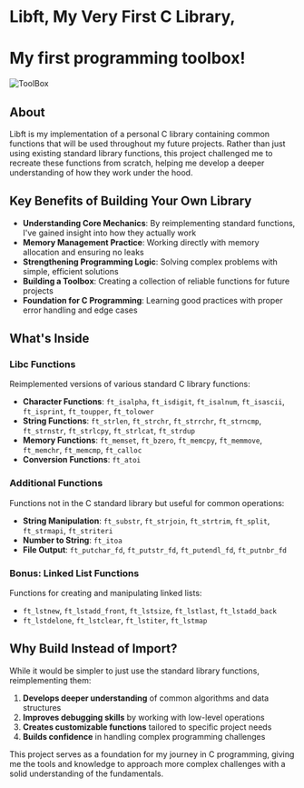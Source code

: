 # Libft, My Very First C Library, 
# My first programming toolbox!

![ToolBox](https://raw.githubusercontent.com/isilva-t/42.Mile.1_tools/main/01_libft/assets/toolbox.jpg)

## About

Libft is my implementation of a personal C library containing common functions that will be used throughout my future projects. Rather than just using existing standard library functions, this project challenged me to recreate these functions from scratch, helping me develop a deeper understanding of how they work under the hood.

## Key Benefits of Building Your Own Library

- **Understanding Core Mechanics**: By reimplementing standard functions, I've gained insight into how they actually work
- **Memory Management Practice**: Working directly with memory allocation and ensuring no leaks
- **Strengthening Programming Logic**: Solving complex problems with simple, efficient solutions
- **Building a Toolbox**: Creating a collection of reliable functions for future projects
- **Foundation for C Programming**: Learning good practices with proper error handling and edge cases

## What's Inside

### Libc Functions
Reimplemented versions of various standard C library functions:

- **Character Functions**: `ft_isalpha`, `ft_isdigit`, `ft_isalnum`, `ft_isascii`, `ft_isprint`, `ft_toupper`, `ft_tolower`
- **String Functions**: `ft_strlen`, `ft_strchr`, `ft_strrchr`, `ft_strncmp`, `ft_strnstr`, `ft_strlcpy`, `ft_strlcat`, `ft_strdup`
- **Memory Functions**: `ft_memset`, `ft_bzero`, `ft_memcpy`, `ft_memmove`, `ft_memchr`, `ft_memcmp`, `ft_calloc`
- **Conversion Functions**: `ft_atoi`

### Additional Functions
Functions not in the C standard library but useful for common operations:

- **String Manipulation**: `ft_substr`, `ft_strjoin`, `ft_strtrim`, `ft_split`, `ft_strmapi`, `ft_striteri`
- **Number to String**: `ft_itoa`
- **File Output**: `ft_putchar_fd`, `ft_putstr_fd`, `ft_putendl_fd`, `ft_putnbr_fd`

### Bonus: Linked List Functions
Functions for creating and manipulating linked lists:

- `ft_lstnew`, `ft_lstadd_front`, `ft_lstsize`, `ft_lstlast`, `ft_lstadd_back`
- `ft_lstdelone`, `ft_lstclear`, `ft_lstiter`, `ft_lstmap`

## Why Build Instead of Import?

While it would be simpler to just use the standard library functions, reimplementing them:

1. **Develops deeper understanding** of common algorithms and data structures
2. **Improves debugging skills** by working with low-level operations
3. **Creates customizable functions** tailored to specific project needs
4. **Builds confidence** in handling complex programming challenges

This project serves as a foundation for my journey in C programming, giving me the tools and knowledge to approach more complex challenges with a solid understanding of the fundamentals.

